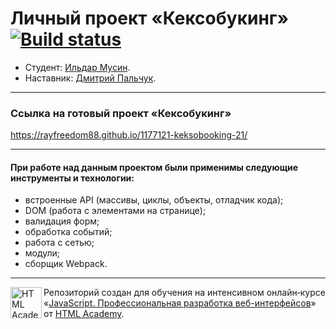 # Личный проект «Кексобукинг» [![Build status][travis-image]][travis-url]

* Студент: [Ильдар Мусин](https://up.htmlacademy.ru/javascript/21/user/1177121).
* Наставник: [Дмитрий Пальчук](https://htmlacademy.ru/profile/bulletok).

---

### Ссылка на готовый проект «Кексобукинг»

<a href="https://rayfreedom88.github.io/1177121-keksobooking-21/" rel="nofollow">https://rayfreedom88.github.io/1177121-keksobooking-21/</a>

---

#### При работе над данным проектом были применимы следующие инструменты и технологии:

- встроенные API (массивы, циклы, объекты, отладчик кода);
- DOM (работа с элементами на странице);
- валидация форм;
- обработка событий;
- работа с сетью;
- модули;
- сборщик Webpack.

---

<a href="https://htmlacademy.ru/intensive/javascript"><img align="left" width="50" height="50" alt="HTML Academy" src="https://up.htmlacademy.ru/static/img/intensive/javascript/logo-for-github-2.png"></a>

Репозиторий создан для обучения на интенсивном онлайн‑курсе «[JavaScript. Профессиональная разработка веб-интерфейсов](https://htmlacademy.ru/intensive/javascript)» от [HTML Academy](https://htmlacademy.ru).

[travis-image]: https://travis-ci.com/htmlacademy-javascript/1177121-keksobooking-21.svg?branch=master
[travis-url]: https://travis-ci.com/htmlacademy-javascript/1177121-keksobooking-21
